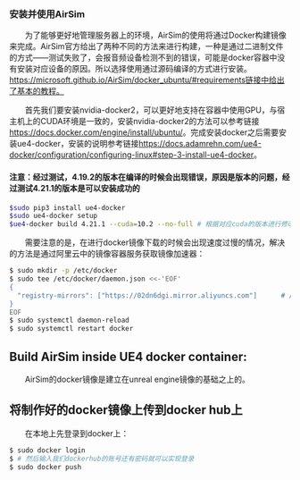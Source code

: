 ### 安装并使用AirSim

　　为了能够更好地管理服务器上的环境，AirSim的使用将通过Docker构建镜像来完成。AirSim官方给出了两种不同的方法来进行构建，一种是通过二进制文件的方式——测试失败了，会报音频设备检测不到的错误，可能是docker容器中没有安装对应设备的原因。所以选择使用通过源码编译的方式进行安装。https://microsoft.github.io/AirSim/docker_ubuntu/#requirements链接中给出了基本的教程。

　　首先我们要安装nvidia-docker2，可以更好地支持在容器中使用GPU，与宿主机上的CUDA环境是一致的，安装nvidia-docker2的方法可以参考链接<https://docs.docker.com/engine/install/ubuntu/>。完成安装docker之后需要安装ue4-docker，安装的说明参考链接<https://docs.adamrehn.com/ue4-docker/configuration/configuring-linux#step-3-install-ue4-docker>。

#### 注意：经过测试，4.19.2的版本在编译的时候会出现错误，原因是版本的问题，经过测试4.21.1的版本是可以安装成功的

```bash
$sudo pip3 install ue4-docker
$sudo ue4-docker setup
$ue4-docker build 4.21.1 --cuda=10.2 --no-full # 根据对应cuda的版本进行修改
```

　　需要注意的是，在进行docker镜像下载的时候会出现速度过慢的情况，解决的方法是通过阿里云中的镜像容器服务获取镜像加速器：

```bash
$ sudo mkdir -p /etc/docker
$ sudo tee /etc/docker/daemon.json <<-'EOF'
{
  "registry-mirrors": ["https://02dn6dgi.mirror.aliyuncs.com"]		# 从自己的阿里云容器镜像服务中获取加速器地址
}
EOF
$ sudo systemctl daemon-reload
$ sudo systemctl restart docker
```



## Build AirSim inside UE4 docker container:

　　AirSim的docker镜像是建立在unreal engine镜像的基础之上的。

## 将制作好的docker镜像上传到docker hub上

　　在本地上先登录到docker上：

```bash
$ sudo docker login
$ # 然后输入我们dockerhub的账号还有密码就可以实现登录
$ sudo docker push
```

